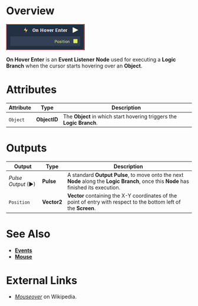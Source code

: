 # Overview

![The On Hover Enter Node.](../../../.gitbook/assets/node-on-hover-enter.png)

**On Hover Enter** is an **Event Listener** **Node** used for executing a **Logic Branch** when the cursor starts hovering over an **Object**.

# Attributes

|Attribute|Type|Description|
|---|---|---|
| `Object` | **ObjectID** | The **Object** in which start hovering triggers the **Logic Branch**.|


# Outputs

|Output|Type|Description|
|---|---|---|
|*Pulse Output* (►)|**Pulse**|A standard **Output Pulse**, to move onto the next **Node** along the **Logic Branch**, once this **Node** has finished its execution.|
| `Position` | **Vector2** | **Vector** containing the X-Y coordinates of the point of entry with respect to the bottom left of the **Screen**.|

# See Also

* [**Events**](../README.md)
* [**Mouse**](README.md)

# External Links

* [_Mouseover_](https://en.wikipedia.org/wiki/Mouseover) on Wikipedia.

